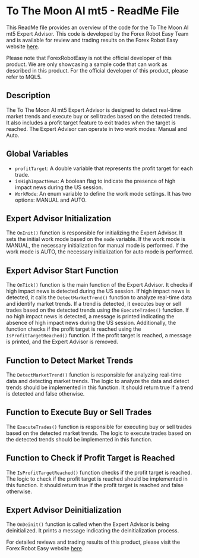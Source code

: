 # To The Moon AI mt5 - ReadMe File

This ReadMe file provides an overview of the code for the To The Moon AI mt5 Expert Advisor. This code is developed by the Forex Robot Easy Team and is available for review and trading results on the Forex Robot Easy website [here](https://forexroboteasy.com/forex-robot-review/to-the-moon-ai-mt5-review-real-time-market-trend-detection/). 

Please note that ForexRobotEasy is not the official developer of this product. We are only showcasing a sample code that can work as described in this product. For the official developer of this product, please refer to MQL5.

## Description

The To The Moon AI mt5 Expert Advisor is designed to detect real-time market trends and execute buy or sell trades based on the detected trends. It also includes a profit target feature to exit trades when the target is reached. The Expert Advisor can operate in two work modes: Manual and Auto.

## Global Variables

- `profitTarget`: A double variable that represents the profit target for each trade.
- `isHighImpactNews`: A boolean flag to indicate the presence of high impact news during the US session.
- `WorkMode`: An enum variable to define the work mode settings. It has two options: MANUAL and AUTO.

## Expert Advisor Initialization

The `OnInit()` function is responsible for initializing the Expert Advisor. It sets the initial work mode based on the `mode` variable. If the work mode is MANUAL, the necessary initialization for manual mode is performed. If the work mode is AUTO, the necessary initialization for auto mode is performed.

## Expert Advisor Start Function

The `OnTick()` function is the main function of the Expert Advisor. It checks if high impact news is detected during the US session. If high impact news is detected, it calls the `DetectMarketTrend()` function to analyze real-time data and identify market trends. If a trend is detected, it executes buy or sell trades based on the detected trends using the `ExecuteTrades()` function. If no high impact news is detected, a message is printed indicating the absence of high impact news during the US session. Additionally, the function checks if the profit target is reached using the `IsProfitTargetReached()` function. If the profit target is reached, a message is printed, and the Expert Advisor is removed.

## Function to Detect Market Trends

The `DetectMarketTrend()` function is responsible for analyzing real-time data and detecting market trends. The logic to analyze the data and detect trends should be implemented in this function. It should return true if a trend is detected and false otherwise.

## Function to Execute Buy or Sell Trades

The `ExecuteTrades()` function is responsible for executing buy or sell trades based on the detected market trends. The logic to execute trades based on the detected trends should be implemented in this function.

## Function to Check if Profit Target is Reached

The `IsProfitTargetReached()` function checks if the profit target is reached. The logic to check if the profit target is reached should be implemented in this function. It should return true if the profit target is reached and false otherwise.

## Expert Advisor Deinitialization

The `OnDeinit()` function is called when the Expert Advisor is being deinitialized. It prints a message indicating the deinitialization process.

For detailed reviews and trading results of this product, please visit the Forex Robot Easy website [here](https://forexroboteasy.com/forex-robot-review/to-the-moon-ai-mt5-review-real-time-market-trend-detection/).
